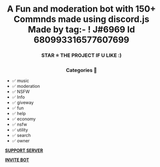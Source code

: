 <h1 align='center'> A Fun and moderation bot with 150+ Commnds made using discord.js 
 Made by tag:- ! J#6969 
Id 680993316577607699 </h1> 


<h3 align='center'> STAR ⭐ THE PROJECT IF U LIKE :) </h3>

 <h3 align='center'> Categories 📑 </h3>


- ✅ music 
- ✅ moderation 
- ✅ NSFW 
- ✅ Info
- ✅ giveway
- ✅ fun
- ✅ help
- ✅ economy 
- ✅ nsfw 
- ✅ utility   
- ✅ search
- ✅ owner

**[SUPPORT SERVER](https://discord.io/jesscommunity)**

**[INVITE BOT](https://discord.com/api/oauth2/authorize?client_id=844742706927370270&permissions=8&scope=bot)**

